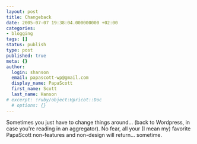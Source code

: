 ```yaml
---
layout: post
title: Changeback
date: 2005-07-07 19:38:04.000000000 +02:00
categories:
- blogging
tags: []
status: publish
type: post
published: true
meta: {}
author:
  login: shanson
  email: papascott-wp@gmail.com
  display_name: PapaScott
  first_name: Scott
  last_name: Hanson
# excerpt: !ruby/object:Hpricot::Doc
  # options: {}
---
```

<p>Sometimes you just have to change things around... (back to Wordpress, in case you're reading in an aggregator). No fear, all your (I mean my) favorite PapaScott non-features and non-design will return... sometime.</p>
